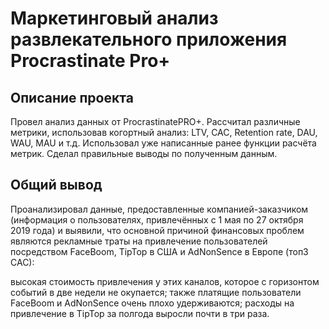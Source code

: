 # Маркетинговый анализ развлекательного приложения Procrastinate Pro+

## Описание проекта
Провел анализ данных от ProcrastinatePRO+. Рассчитал различные метрики, использовав когортный анализ: LTV, CAC, Retention rate, DAU, WAU, MAU и т.д. Использовал уже написанные ранее функции расчёта метрик. Сделал правильные выводы по полученным данным.

## Общий вывод
Проанализировал данные, предоставленные компанией-заказчиком (информация о пользователях, привлечённых с 1 мая по 27 октября 2019 года) и выявили, что основной причиной финансовых проблем являются рекламные траты на привлечение пользователей посредством FaceBoom, TipTop в США и AdNonSence в Европе (топ3 САС):

высокая стоимость привлечения у этих каналов, которое с горизонтом событий в две недели не окупается;
также платящие пользователи FaceBoom и AdNonSence очень плохо удерживаются;
расходы на привлечение в TipTop за полгода выросли почти в три раза.